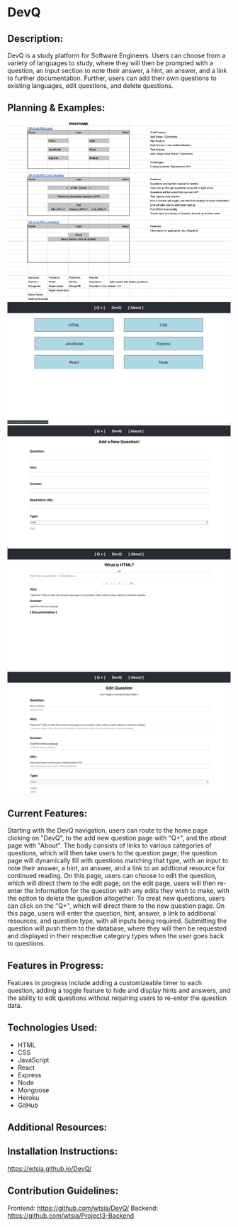 <h1>DevQ</h1>

## Description:

DevQ is a study platform for Software Engineers. Users can choose from a variety of languages to study, where they will then be prompted with a question, an input section to note their answer, a hint, an answer, and a link to further documentation. Further, users can add their own questions to existing languages, edit questions, and delete questions.

## Planning & Examples:

![Wireframe](./planning/Wireframe.png)
![Project Example 1](./images/ProjectExample1.png)
![Project Example 2](./images/ProjectExample2.png)
![Project Example 3](./images/ProjectExample3.png)
![Project Example 4](./images/ProjectExample4.png)

## Current Features:

Starting with the DevQ navigation, users can route to the home page clicking on "DevQ", to the add new question page with "Q+", and the about page with "About". The body consists of links to various categories of questions, which will then take users to the question page; the question page will dynamically fill with questions matching that type, with an input to note their answer, a hint, an answer, and a link to an addtional resource for continued reading. On this page, users can choose to edit the question, which will direct them to the edit page; on the edit page, users will then re-enter the information for the question with any edits they wish to make, with the option to delete the question altogether. To creat new questions, users can click on the "Q+", which will direct them to the new question page. On this page, users will enter the question, hint, answer, a link to additional resources, and question type, with all inputs being required. Submitting the question will push them to the database, where they will then be requested and displayed in their respective category types when the user goes back to questions.

## Features in Progress:

Features in progress include adding a customizeable timer to each question, adding a toggle feature to hide and display hints and answers, and the ability to edit questions without requiring users to re-enter the question data.

## Technologies Used:

- HTML
- CSS
- JavaScript
- React
- Express
- Node
- Mongoose
- Heroku
- GitHub

## Additional Resources:

## Installation Instructions:

https://wtsia.github.io/DevQ/

## Contribution Guidelines:

Frontend: https://github.com/wtsia/DevQ/
Backend: https://github.com/wtsia/Project3-Backend

